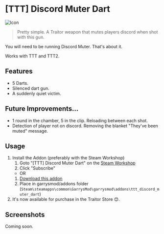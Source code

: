 # [TTT] Discord Muter Dart
![Icon](https://raw.githubusercontent.com/manix84/ttt_discord_muter_dart/master/images/icon/ttt_discord_muter_dart_128x.png)

> Pretty simple. A Traitor weapon that mutes players discord when shot with this gun.

You will need to be running Discord Muter. That's about it.

Works with TTT and TTT2.

## Features
- 5 Darts.
- Silenced dart gun.
- A suddenly quiet victim.

## Future Improvements...
- 1 round in the chamber, 5 in the clip. Reloading between each shot.
- Detection of player not on discord. Removing the blanket "They've been muted" message.

## Usage
1. Install the Addon (preferably with the Steam Workshop)
    1. Goto "[TTT] Discord Muter Dart" on the [Steam Workshop](https://steamcommunity.com/sharedfiles/filedetails/?id=2523191976)
    2. Click "Subscribe"
    - OR
    1. [Download this addon](https://github.com/manix84/ttt_discord_muter_dart/archive/master.zip)
    2. Place in garrysmod/addons folder (`Steam\steamapps\common\GarrysMod\garrysmod\addons\ttt_discord_muter_dart`)
2. It's now available for purchase in the Traitor Store 😊.

## Screenshots
Coming soon.
<!--
### Traitor Store
![Traitor Store](https://i.imgur.com/rgHvHwI.jpg)
### Trigger in Hand
![Trigger in Hand](https://i.imgur.com/meTL2xy.jpg)
### Two victims
![Two Victims](https://i.imgur.com/Uej4x11.jpg)
### See it in action (On YouTube)
[![See it in action (On YouTube)](https://i.imgur.com/0K6A4Ak.png)](https://youtu.be/N4mpn7iXM74)
-->
